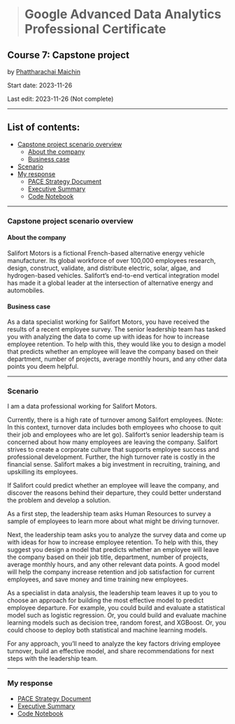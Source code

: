 > # Google Advanced Data Analytics Professional Certificate

## **Course 7: Capstone project**

by [Phattharachai Maichin](https://www.linkedin.com/in/phattharachai-m/)

Start date: 2023-11-26

Last edit: 2023-11-26 (Not complete)
***
## List of contents:
- [Capstone project scenario overview](#capstone-project-scenario-overview)
  - [About the company](#about-the-company)
  - [Business case](#business-case)
- [Scenario](#scenario)
- [My response](#my-response)
  + [PACE Strategy Document](https://docs.google.com/document/d/1HikwE6iaPq-l1QqwCOkufyXqMR7fBaCw6tBHZurbIEs/edit?usp=sharing)
  + [Executive Summary](https://docs.google.com/presentation/d/1S0_VquCWUjQn89zTvqf60f3SfxznCOzh_UDsK-nFg3Q/edit?usp=sharing&resourcekey=0-2QmVTTEaW_H6lpHUT6LztA)
  + [Code Notebook]()
___
### Capstone project scenario overview
#### About the company
Salifort Motors is a fictional French-based alternative energy vehicle manufacturer. 
Its global workforce of over 100,000 employees research, design, construct, validate, and distribute electric, solar, algae, and hydrogen-based vehicles. 
Salifort’s end-to-end vertical integration model has made it a global leader at the intersection of alternative energy and automobiles.        

#### Business case
As a data specialist working for Salifort Motors, you have received the results of a recent employee survey. The senior leadership team has tasked you with analyzing the data to come up with ideas for how to increase employee retention. 
To help with this, they would like you to design a model that predicts whether an employee will leave the company based on their  department, number of projects, average monthly hours, and any other data points you deem helpful. 
___
### Scenario
I am a data professional working for Salifort Motors. 

Currently, there is a high rate of turnover among Salifort employees. (Note: In this context, turnover data includes both employees who choose to quit their job and employees who are let go). Salifort’s senior leadership team is concerned about how many employees are leaving the company. Salifort strives to create a corporate culture that supports employee success and professional development. Further, the high turnover rate is costly in the financial sense. Salifort makes a big investment in recruiting, training, and upskilling its employees. 

If Salifort could predict whether an employee will leave the company, and discover the reasons behind their departure, they could better understand the problem and develop a solution. 

As a first step, the leadership team asks Human Resources to survey a sample of employees to learn more about what might be driving turnover.  

Next, the leadership team asks you to analyze the survey data and come up with ideas for how to increase employee retention. To help with this, they suggest you design a model that predicts whether an employee will leave the company based on their job title, department, number of projects, average monthly hours, and any other relevant data points. A good model will help the company increase retention and job satisfaction for current employees, and save money and time training new employees. 

As a specialist in data analysis, the leadership team leaves it up to you to choose an approach for building the most effective model to predict employee departure. For example, you could build and evaluate a statistical model such as logistic regression. Or, you could build and evaluate machine learning models such as decision tree, random forest, and XGBoost. Or, you could choose to deploy both statistical and machine learning models. 

For any approach, you’ll need to analyze the key factors driving employee turnover, build an effective model, and share recommendations for next steps with the leadership team. 
___
### My response
+ [PACE Strategy Document](https://docs.google.com/document/d/1HikwE6iaPq-l1QqwCOkufyXqMR7fBaCw6tBHZurbIEs/edit?usp=sharing)
+ [Executive Summary](https://docs.google.com/presentation/d/1S0_VquCWUjQn89zTvqf60f3SfxznCOzh_UDsK-nFg3Q/edit?usp=sharing&resourcekey=0-2QmVTTEaW_H6lpHUT6LztA)
+ [Code Notebook]()
